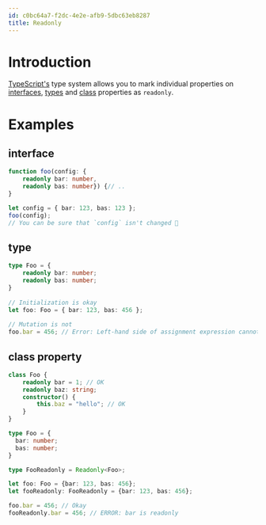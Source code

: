 ```yaml
---
id: c0bc64a7-f2dc-4e2e-afb9-5dbc63eb8287
title: Readonly
---
```


# Introduction

[TypeScript's](20200929161126-typescript) type system allows you to mark
individual properties on [interfaces](20200929162220-interfaces),
[types](20200929163825-typescript_type_alias) and
[class](20201009104411-typescript_classes) properties as `readonly`.

# Examples

## interface

``` typescript
function foo(config: {
    readonly bar: number,
    readonly bas: number}) {// ..
}

let config = { bar: 123, bas: 123 };
foo(config);
// You can be sure that `config` isn't changed 🌹
```

## type

``` typescript
type Foo = {
    readonly bar: number;
    readonly bas: number;
}
​
// Initialization is okay
let foo: Foo = { bar: 123, bas: 456 };
​
// Mutation is not
foo.bar = 456; // Error: Left-hand side of assignment expression cannot be a constant or a read-only property
```

## class property

``` typescript
class Foo {
    readonly bar = 1; // OK
    readonly baz: string;
    constructor() {
        this.baz = "hello"; // OK
    }
}
```

``` typescript
type Foo = {
  bar: number;
  bas: number;
}

type FooReadonly = Readonly<Foo>;

let foo: Foo = {bar: 123, bas: 456};
let fooReadonly: FooReadonly = {bar: 123, bas: 456};

foo.bar = 456; // Okay
fooReadonly.bar = 456; // ERROR: bar is readonly
```
